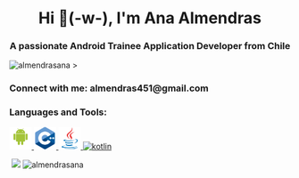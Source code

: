 <h1 align="center">Hi 👋(-w-), I'm Ana Almendras</h1>
<h3 align="center">A passionate Android Trainee Application Developer from Chile</h3>

<p align="left"> <img src="https://komarev.com/ghpvc/?username=almendrasana&label=Profile%20views&color=0e75b6&style=flat" alt="almendrasana" /> 
  ></p>

<h3 align="left">Connect with me: almendras451@gmail.com</h3>
<p align="left">
</p>

<h3 align="left">Languages and Tools:</h3>
<p align="left"> <a href="https://developer.android.com" target="_blank" rel="noreferrer"> <img src="https://raw.githubusercontent.com/devicons/devicon/master/icons/android/android-original-wordmark.svg" alt="android" width="40" height="40"/> </a> <a href="https://www.w3schools.com/cpp/" target="_blank" rel="noreferrer"> <img src="https://raw.githubusercontent.com/devicons/devicon/master/icons/cplusplus/cplusplus-original.svg" alt="cplusplus" width="40" height="40"/> </a> <a href="https://www.java.com" target="_blank" rel="noreferrer"> <img src="https://raw.githubusercontent.com/devicons/devicon/master/icons/java/java-original.svg" alt="java" width="40" height="40"/> </a> <a href="https://kotlinlang.org" target="_blank" rel="noreferrer"> <img src="https://www.vectorlogo.zone/logos/kotlinlang/kotlinlang-icon.svg" alt="kotlin" width="40" height="40"/> </a> </p>

<p>&nbsp;<img height="160em" src="https://github-readme-stats.vercel.app/api?username=AlmendrasAna&theme=buefy&show_icons=true" />
<img height="160em" src="https://github-readme-stats.vercel.app/api/top-langs/?username=almendrasana&theme=buefy&layout=compact" alt="almendrasana"/></p>

